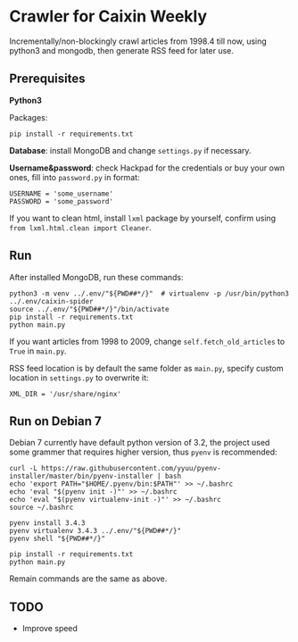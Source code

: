 # Crawler for Caixin Weekly

Incrementally/non-blockingly crawl articles from 1998.4 till now, using python3 and mongodb, then generate RSS feed for later use.

## Prerequisites

**Python3**

Packages:

    pip install -r requirements.txt

**Database**: install MongoDB and change `settings.py` if necessary.

**Username\&password**: check Hackpad for the credentials or buy your own ones, fill into `password.py` in format:

    USERNAME = 'some_username'
    PASSWORD = 'some_password'

If you want to clean html, install `lxml` package by yourself, confirm using `from lxml.html.clean import Cleaner`.

## Run

After installed MongoDB, run these commands:

    python3 -m venv ../.env/"${PWD##*/}"  # virtualenv -p /usr/bin/python3 ../.env/caixin-spider
    source ../.env/"${PWD##*/}"/bin/activate
    pip install -r requirements.txt
    python main.py

If you want articles from 1998 to 2009, change `self.fetch_old_articles` to `True` in `main.py`.

RSS feed location is by default the same folder as `main.py`, specify custom location in `settings.py` to overwrite it:

    XML_DIR = '/usr/share/nginx'

## Run on Debian 7

Debian 7 currently have default python version of 3.2, the project used some grammer that requires higher version, thus `pyenv` is recommended:

    curl -L https://raw.githubusercontent.com/yyuu/pyenv-installer/master/bin/pyenv-installer | bash
    echo 'export PATH="$HOME/.pyenv/bin:$PATH"' >> ~/.bashrc
    echo 'eval "$(pyenv init -)"' >> ~/.bashrc
    echo 'eval "$(pyenv virtualenv-init -)"' >> ~/.bashrc
    source ~/.bashrc

    pyenv install 3.4.3
    pyenv virtualenv 3.4.3 ../.env/"${PWD##*/}"
    pyenv shell "${PWD##*/}"

    pip install -r requirements.txt
    python main.py

Remain commands are the same as above.

## TODO

* Improve speed
